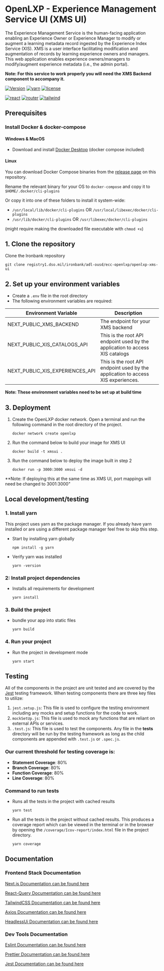 # OpenLXP - Experience Management Service UI (XMS UI)

The Experience Management Service is the human-facing application enabling an Experience Owner or Experience Manager to modify or augment a learning metadata record ingested by the Experience Index Service (XIS). XMS is a user interface facilitating modification and augmentation of records by learning experience owners and managers. This web application enables experience owners/managers to modify/augment experience metadata (i.e., the admin portal).

**Note: For this service to work properly you will need the XMS Backend component to accompany it.**

[![Version](https://img.shields.io/badge/version-prototype-yellow)](https://github.com/OpenLXP/openlxp-xms-ui)
[![yarn](https://img.shields.io/badge/yarn-1.22.1-blue)](https://yarnpkg.com/)
[![license](https://img.shields.io/badge/license-Apache_2.0-green)](https://github.com/OpenLXP/openlxp-xms-ui/blob/main/LICENSE)

[![react](https://img.shields.io/badge/react-17.0.1-61dafb)](https://reactjs.org/)
[![router](https://img.shields.io/badge/router-5.2.0-red)](https://reactrouter.com/web/guides/quick-start)
[![tailwind](https://img.shields.io/badge/tailwind-2.2.2-22d3ee)](https://redux-toolkit.js.org/)

## Prerequisites
### Install Docker & docker-compose
#### Windows & MacOS
- Download and install [Docker Desktop](https://www.docker.com/products/docker-desktop) (docker compose included)


#### Linux
You can download Docker Compose binaries from the
[release page](https://github.com/docker/compose/releases) on this repository.

Rename the relevant binary for your OS to `docker-compose` and copy it to `$HOME/.docker/cli-plugins`

Or copy it into one of these folders to install it system-wide:

* `/usr/local/lib/docker/cli-plugins` OR `/usr/local/libexec/docker/cli-plugins`
* `/usr/lib/docker/cli-plugins` OR `/usr/libexec/docker/cli-plugins`

(might require making the downloaded file executable with `chmod +x`)

## 1. Clone the repository
Clone the Ironbank repository
```terminal
git clone registry1.dso.mil/ironbank/adl-ousd/ecc-openlxp/openlxp-xms-ui
```

## 2. Set up your environment variables
- Create a `.env` file in the root directory
- The following environment variables are required:

| Environment Variable            | Description                                                                      |
| ------------------------------- | -------------------------------------------------------------------------------- |
| NEXT_PUBLIC_XMS_BACKEND         | The endpoint for your XMS backend                                                |
| NEXT_PUBLIC_XIS_CATALOGS_API    | This is the root API endpoint used by the application to access XIS catalogs     |
| NEXT_PUBLIC_XIS_EXPERIENCES_API | This is the root API endpoint used by the application to access XIS experiences. |

**Note: These environment variables need to be set up at build time**

## 3. Deployment
1. Create the OpenLXP docker network. Open a terminal and run the following command in the root directory of the project.

    ```terminal
    docker network create openlxp
    ```

2. Run the command below to build your image for XMS UI

    ```terminal
    docker build -t xmsui .
    ```
  
3. Run the command below to deploy the image built in step 2

    ```terminal
    docker run -p 3000:3000 xmsui -d
    ```

  **Note: If deploying this at the same time as XMS UI, port mappings will need be changed to 3001:3000"

## Local development/testing
### 1. Install yarn

This project uses yarn as the package manager. If you already have yarn installed or are using a different package manager feel free to skip this step.

 - Start by installing yarn globally

    ```terminal
    npm install -g yarn
    ```
 
 - Verify yarn was installed

    ```terminal
    yarn -version
    ```

### 2: Install project dependencies

   - Installs all requirements for development
      
      ```terminal
      yarn install
      ```

### 3. Build the project

  - bundle your app into static files

      ```terminal
      yarn build
      ``` 

### 4. Run your project
  
  - Run the project in development mode

    ```terminal
    yarn start
    ```

## Testing

All of the components in the project are unit tested and are covered by the [Jest](https://jestjs.io/) testing framework. When testing components there are three key files to utilize:

1. `jest.setup.js`: This file is used to configure the testing environment including any mocks and setup functions for the code to work.
2. `mockSetUp.js`: This file is used to mock any functions that are reliant on external APIs or services.
3. `.test.js`: This file is used to test the components. Any file in the **tests** directory will be run by the testing framework as long as the child components are appended with `.test.js` or `.spec.js`.

### Our current threshold for testing coverage is:

- **Statement Coverage**: 80%
- **Branch Coverage**: 80%
- **Function Coverage**: 80%
- **Line Coverage**: 80%

### Command to run tests

 - Runs all the tests in the project with cached results

    ```terminal
    yarn test
    ```

- Run all the tests in the project without cached results. This produces a coverage report which can be viewed in the terminal or in the browser by opening the `/coverage/Icov-report/index.html` file in the project directory.

    ```terminal
    yarn coverage
    ```

## Documentation

### Frontend Stack Documentation

[Next.js Documentation can be found here](https://nextjs.org/docs)

[React-Query Documentation can be found here](https://react-query.tanstack.com/overview)

[TailwindCSS Documentation can be found here](https://tailwindcss.com/docs/installation)

[Axios Documentation can be found here](https://axios-http.com/docs/intro)

[HeadlessUi Documentation can be found here](https://headlessui.dev/)

### Dev Tools Documentation

[Eslint Documentation can be found here](https://eslint.org/docs/user-guide/configuring)

[Prettier Documentation can be found here](https://prettier.io/docs/en/install.html)

[Jest Documentation can be found here](https://jestjs.io/docs/en/getting-started)
